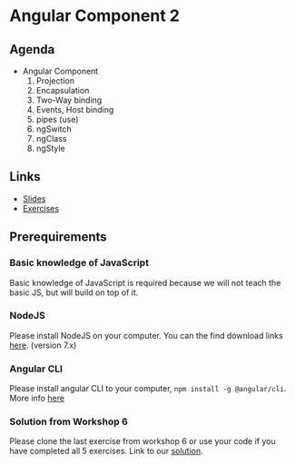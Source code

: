 # Angular Component 2

## Agenda
* Angular Component
	1. Projection
    2. Encapsulation
    2. Two-Way binding
    3. Events, Host binding
    4. pipes (use)
    6. ngSwitch
    8. ngClass
    9. ngStyle

## Links

* [Slides](https://slides.com/ng-slo/workshop-8-component2)
* [Exercises](https://github.com/ng-slo/workshop/blob/master/08-component2/exercises.md)

## Prerequirements

### Basic knowledge of JavaScript
Basic knowledge of JavaScript is required because we will not teach the basic JS, but will build on top of it.

### NodeJS
Please install NodeJS on your computer. You can the find download links [here](https://nodejs.org/en/download/current/). (version 7.x)

### Angular CLI
Please install angular CLI to your computer, `npm install -g @angular/cli`. More info [here](https://github.com/angular/angular-cli)

### Solution from Workshop 6
Please clone the last exercise from workshop 6 or use your code if you have completed all 5 exercises. Link to our [solution](https://github.com/ng-slo/workshop/tree/master/06-component/solutions/exercise-5). 